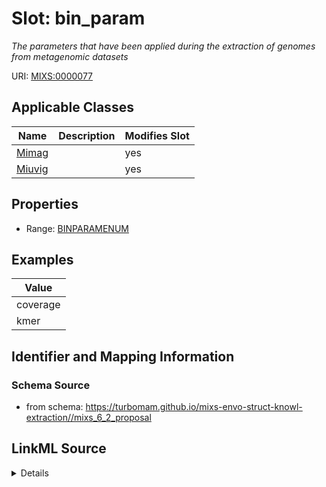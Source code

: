 # Slot: bin_param


_The parameters that have been applied during the extraction of genomes from metagenomic datasets_



URI: [MIXS:0000077](https://w3id.org/mixs/0000077)



<!-- no inheritance hierarchy -->




## Applicable Classes

| Name | Description | Modifies Slot |
| --- | --- | --- |
[Mimag](Mimag.md) |  |  yes  |
[Miuvig](Miuvig.md) |  |  yes  |







## Properties

* Range: [BINPARAMENUM](BINPARAMENUM.md)






## Examples

| Value |
| --- |
| coverage |
| kmer |

## Identifier and Mapping Information







### Schema Source


* from schema: https://turbomam.github.io/mixs-envo-struct-knowl-extraction//mixs_6_2_proposal




## LinkML Source

<details>
```yaml
name: bin_param
description: The parameters that have been applied during the extraction of genomes
  from metagenomic datasets
title: binning parameters
notes:
- parameter
examples:
- value: coverage
  description: was 'coverage and kmer'
- value: kmer
  description: was coverage and kmer
in_subset:
- sequencing
from_schema: https://turbomam.github.io/mixs-envo-struct-knowl-extraction//mixs_6_2_proposal
rank: 1000
slot_uri: MIXS:0000077
alias: bin_param
domain_of:
- Mimag
- Miuvig
range: BIN_PARAM_ENUM

```
</details>